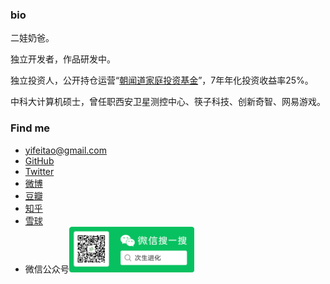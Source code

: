 ### bio
二娃奶爸。

独立开发者，作品研发中。

独立投资人，公开持仓运营“[朝闻道家庭投资基金](https://yifeitao.com/zhaowendao)”，7年年化投资收益率25%。

中科大计算机硕士，曾任职西安卫星测控中心、筷子科技、创新奇智、网易游戏。

### Find me
* <yifeitao@gmail.com>
* [GitHub](https://github.com/ifeitao)
* [Twitter](https://twitter.com/ifeitao)
* [微博](https://weibo.com/u/1646113497)
* [豆瓣](https://www.douban.com/people/yisha7/)
* [知乎](https://www.zhihu.com/people/yifeitao)
* [雪球](https://xueqiu.com/u/2551471836)
* 微信公众号<img src="https://github.com/ifeitao/ifeitao/blob/main/weixin.png" width="200px" />

